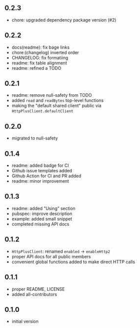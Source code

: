 ## 0.2.3

- chore: upgraded dependency package version (#2)

## 0.2.2

- docs(readme): fix bage links
- chore:(changelog) inverted order
- CHANGELOG: fix formatiing
- readme: fix table alignment
- readme: refined a TODO

## 0.2.1

- readme: remove null-safety from TODO
- added `read` and `readBytes` top-level functions
- making the "default shared client" public via `HttpPlusClient.defaultClient`

## 0.2.0

- migrated to null-safety

## 0.1.4

- readme: added badge for CI
- Github issue templates added
- Github Action for CI and PR added
- readme: minor improvement

## 0.1.3

- readme: added "Using" section
- pubspec: improve description
- example: added small snippet
- completed missing API docs

## 0.1.2

- `HttpPlusClient`: renamed `enabled` -> `enableHttp2`
- proper API docs for all public members
- convenient global functions added to make direct HTTP calls

## 0.1.1

- proper README, LICENSE
- added all-contributors

## 0.1.0

- initial version
